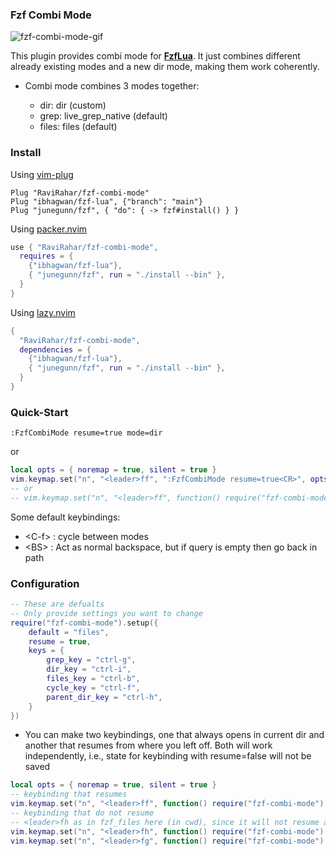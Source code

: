 ### Fzf Combi Mode

![fzf-combi-mode-gif](https://raw.githubusercontent.com/wiki/RaviRahar/fzf-combi-mode/fzf-combi-mode.gif)

This plugin provides combi mode for [**FzfLua**](https://github.com/ibhagwan/fzf-lua). It just combines different
already existing modes and a new dir mode, making them work coherently.

- Combi mode combines 3 modes together:

  - dir: dir (custom)
  - grep: live_grep_native (default)
  - files: files (default)

### Install

Using [vim-plug](https://github.com/junegunn/vim-plug)

```vim
Plug "RaviRahar/fzf-combi-mode"
Plug "ibhagwan/fzf-lua", {"branch": "main"}
Plug "junegunn/fzf", { "do": { -> fzf#install() } }
```

Using [packer.nvim](https://github.com/wbthomason/packer.nvim)

```lua
use { "RaviRahar/fzf-combi-mode",
  requires = {
    {"ibhagwan/fzf-lua"},
    { "junegunn/fzf", run = "./install --bin" },
  }
}

```

Using [lazy.nvim](https://github.com/folke/lazy.nvim)

```lua
{
  "RaviRahar/fzf-combi-mode",
  dependencies = {
    {"ibhagwan/fzf-lua"},
    { "junegunn/fzf", run = "./install --bin" },
  }
}
```

### Quick-Start

```vim
:FzfCombiMode resume=true mode=dir
```

or

```lua
local opts = { noremap = true, silent = true }
vim.keymap.set("n", "<leader>ff", ":FzfCombiMode resume=true<CR>", opts)
-- or
-- vim.keymap.set("n", "<leader>ff", function() require("fzf-combi-mode").mode_combi() end, opts)
```

Some default keybindings:

- \<C-f\> : cycle between modes
- \<BS\> : Act as normal backspace, but if query is empty then go back in path

### Configuration

```lua
-- These are defualts
-- Only provide settings you want to change
require("fzf-combi-mode").setup({
    default = "files",
    resume = true,
    keys = {
        grep_key = "ctrl-g",
        dir_key = "ctrl-i",
        files_key = "ctrl-b",
        cycle_key = "ctrl-f",
        parent_dir_key = "ctrl-h",
    }
})
```

- You can make two keybindings, one that always opens in current dir and another
  that resumes from where you left off. Both will work independently, i.e., state
  for keybinding with resume=false will not be saved

```lua
local opts = { noremap = true, silent = true }
-- keybinding that resumes
vim.keymap.set("n", "<leader>ff", function() require("fzf-combi-mode").mode_combi({ mode = "files" }) end, opts)
-- keybinding that do not resume
-- <leader>fh as in fzf_files here (in cwd), since it will not resume and will always open in cwd
vim.keymap.set("n", "<leader>fh", function() require("fzf-combi-mode").mode_combi({ resume = false, mode = "files" }) end, opts)
vim.keymap.set("n", "<leader>fg", function() require("fzf-combi-mode").mode_combi({ resume = false, mode = "grep" }) end, opts)
```
